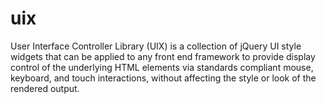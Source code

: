 # uix
User Interface Controller Library (UIX) is a collection of jQuery UI style widgets that can be applied to any front end framework to provide display control of the underlying HTML elements via standards compliant mouse, keyboard, and touch interactions, without affecting the style or look of the rendered output.
